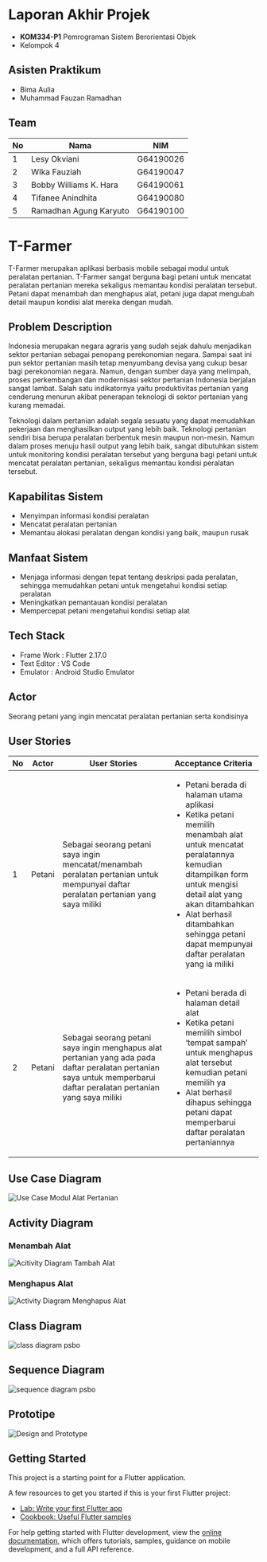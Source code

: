 # Laporan Akhir Projek
- **KOM334-P1** Pemrograman Sistem Berorientasi Objek
- Kelompok 4

## Asisten Praktikum
- Bima Aulia
- Muhammad Fauzan Ramadhan

## Team
<table>
  <thead>
      <th>No</th>
      <th>Nama</th>
      <th>NIM</th>
  </thead>
  
  <tbody>
    <tr>
      <td>1</td>
      <td>Lesy Okviani</td>
      <td>G64190026</td>
     </tr> 
    <tr>
      <td>2</td>
      <td>WIka Fauziah</td>
      <td>G64190047</td>
    </tr> 
    <tr>
      <td>3</td>
      <td>Bobby Williams K. Hara</td>
      <td>G64190061</td>
    </tr>
    <tr>
      <td>4</td>
      <td>Tifanee Anindhita</td>
      <td>G64190080</td>
    </tr>
    <tr>
      <td>5</td>
      <td>Ramadhan Agung Karyuto</td>
      <td>G64190100</td>
     </tr>
    </tbody>
</table> 


# T-Farmer

T-Farmer merupakan aplikasi berbasis mobile sebagai modul untuk peralatan pertanian. T-Farmer sangat berguna bagi petani untuk mencatat peralatan pertanian mereka sekaligus memantau kondisi peralatan tersebut. Petani dapat menambah dan menghapus alat, petani juga dapat mengubah detail maupun kondisi alat mereka dengan mudah.

## Problem Description 

Indonesia merupakan negara agraris yang sudah sejak dahulu menjadikan sektor pertanian sebagai penopang perekonomian negara. Sampai saat ini pun sektor pertanian masih tetap menyumbang devisa yang cukup besar bagi perekonomian negara. Namun, dengan sumber daya yang melimpah, proses perkembangan dan modernisasi sektor pertanian Indonesia berjalan sangat lambat. Salah satu indikatornya yaitu produktivitas pertanian yang cenderung menurun akibat penerapan teknologi di sektor pertanian yang kurang memadai.

Teknologi dalam pertanian adalah segala sesuatu yang dapat memudahkan pekerjaan dan menghasilkan output yang lebih baik. Teknologi pertanian sendiri bisa berupa peralatan berbentuk mesin maupun non-mesin. Namun dalam proses menuju hasil output yang lebih baik, sangat dibutuhkan sistem untuk monitoring kondisi peralatan tersebut yang berguna bagi petani untuk mencatat peralatan pertanian, sekaligus memantau kondisi peralatan tersebut.

## Kapabilitas Sistem

- Menyimpan informasi kondisi peralatan
- Mencatat peralatan pertanian 
- Memantau alokasi peralatan dengan kondisi yang baik, maupun rusak

## Manfaat Sistem

- Menjaga informasi dengan tepat tentang deskripsi pada peralatan, sehingga memudahkan petani untuk mengetahui kondisi setiap peralatan
- Meningkatkan pemantauan kondisi peralatan
- Mempercepat petani mengetahui kondisi setiap alat

## Tech Stack

- Frame Work  : Flutter 2.17.0
- Text Editor : VS Code
- Emulator    : Android Studio Emulator

## Actor
Seorang petani yang ingin mencatat peralatan pertanian serta kondisinya

## User Stories
<table>
  <thead>
      <th>No</th>
      <th>Actor</th>
      <th>User Stories</th>
      <th>Acceptance Criteria</th>
  </thead>
   <tbody>
    <tr>
      <td>1</td>
      <td>Petani</td>
      <td>Sebagai seorang petani saya ingin mencatat/menambah peralatan pertanian untuk mempunyai daftar peralatan pertanian yang saya miliki</td>
      <td> <ul> <li> Petani berada di halaman utama aplikasi </li>
                <li> Ketika petani memilih menambah alat untuk mencatat peralatannya kemudian ditampilkan form untuk mengisi detail alat yang akan ditambahkan </li>
                <li> Alat berhasil ditambahkan sehingga petani dapat mempunyai daftar peralatan yang ia miliki </li>
           </ul>
      </td>
     </tr>
      <tr>
      <td>2</td>
      <td>Petani</td>
      <td>Sebagai seorang petani saya ingin menghapus alat pertanian yang ada pada daftar peralatan pertanian saya untuk memperbarui daftar peralatan pertanian  yang saya miliki </td>
        <td> <ul> <li> Petani berada di halaman detail alat </li>
                  <li> Ketika petani memilih simbol ‘tempat sampah’  untuk menghapus alat tersebut kemudian petani memilih ya </li>
                  <li> Alat berhasil dihapus sehingga petani dapat memperbarui daftar peralatan pertaniannya </li>
             </ul>
      </td>
     </tr>
   </tbody>
</table>

## Use Case Diagram

![Use Case Modul Alat Pertanian](https://user-images.githubusercontent.com/66372277/174416224-2afa4378-7045-483a-8085-56bc9628587e.jpg)

## Activity Diagram

### Menambah Alat

![Acitivity Diagram Tambah Alat](https://user-images.githubusercontent.com/66372277/174416289-97d19184-9861-4655-8903-0e7067e419ae.jpg)

### Menghapus Alat

![Activity Diagram Menghapus Alat](https://user-images.githubusercontent.com/66372277/174416295-5ecba4a4-2670-483b-883c-15840b9a375e.jpg)

## Class Diagram

![class diagram psbo](https://user-images.githubusercontent.com/66372277/174416326-15d5490b-d7c5-423c-8660-bbbad3e9df7a.jpeg)

## Sequence Diagram

![sequence diagram psbo](https://user-images.githubusercontent.com/66372277/174416332-14db8573-2786-439c-a5a6-c2f1eb5c33d8.jpeg)

## Prototipe

![Design and Prototype](https://user-images.githubusercontent.com/66372277/174418548-a24b8490-cb6d-43f1-a67b-e14287569eea.png)

## Getting Started

This project is a starting point for a Flutter application.

A few resources to get you started if this is your first Flutter project:

- [Lab: Write your first Flutter app](https://docs.flutter.dev/get-started/codelab)
- [Cookbook: Useful Flutter samples](https://docs.flutter.dev/cookbook)

For help getting started with Flutter development, view the
[online documentation](https://docs.flutter.dev/), which offers tutorials,
samples, guidance on mobile development, and a full API reference.

